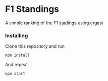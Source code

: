 # F1 Standings
A simple ranking of the F1 stadings using ergast

### Installing

Clone this repository and run

```
npm install
```

And repeat

```
npm start
```
